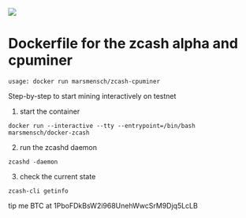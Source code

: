 [![](https://images.microbadger.com/badges/version/marsmensch/docker-zcash.svg)](http://microbadger.com/images/marsmensch/docker-zcash "Get your own version badge on microbadger.com")

# Dockerfile for the zcash alpha and cpuminer

```
usage: docker run marsmensch/zcash-cpuminer
```

Step-by-step to start mining interactively on testnet
1) start the container
```
docker run --interactive --tty --entrypoint=/bin/bash marsmensch/docker-zcash
```

2) run the zcashd daemon 
```
zcashd -daemon
```

3) check the current state
```
zcash-cli getinfo
```
tip me BTC at 1PboFDkBsW2i968UnehWwcSrM9Djq5LcLB
